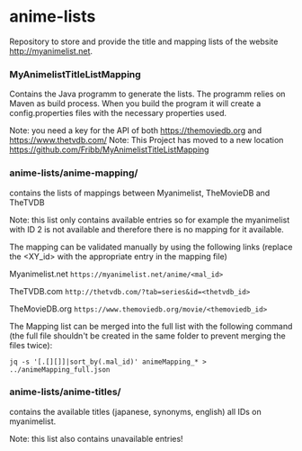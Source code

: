 # anime-lists

Repository to store and provide the title and mapping lists of the website http://myanimelist.net.

### MyAnimelistTitleListMapping
Contains the Java programm to generate the lists. The programm relies on Maven as build process. When you build the program it will create a config.properties files with the necessary properties used.

Note: you need a key for the API of both https://themoviedb.org and https://www.thetvdb.com/
Note: This Project has moved to a new location https://github.com/Fribb/MyAnimelistTitleListMapping

### anime-lists/anime-mapping/
contains the lists of mappings between Myanimelist, TheMovieDB and TheTVDB

Note: this list only contains available entries so for example the myanimelist with ID 2 is not available and therefore there is no mapping for it available.

The mapping can be validated manually by using the following links (replace the <XY_id> with the appropriate entry in the mapping file)

Myanimelist.net 
```https://myanimelist.net/anime/<mal_id>```

TheTVDB.com 
```http://thetvdb.com/?tab=series&id=<thetvdb_id>```

TheMovieDB.org
```https://www.themoviedb.org/movie/<themoviedb_id>```

The Mapping list can be merged into the full list with the following command (the full file shouldn't be created in the same folder to prevent merging the files twice):

```jq -s '[.[][]]|sort_by(.mal_id)' animeMapping_* > ../animeMapping_full.json```

### anime-lists/anime-titles/
contains the available titles (japanese, synonyms, english) all IDs on myanimelist.

Note: this list also contains unavailable entries!
